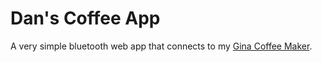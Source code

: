 # Dan's Coffee App

A very simple bluetooth web app that connects to my [Gina Coffee Maker](https://goat-story.com/products/gina-coffee-maker).
